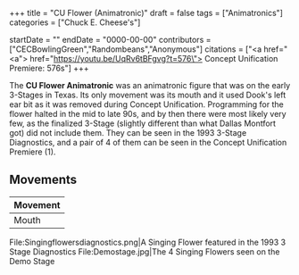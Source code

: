 +++
title = "CU Flower (Animatronic)"
draft = false
tags = ["Animatronics"]
categories = ["Chuck E. Cheese's"]


startDate = ""
endDate = "0000-00-00"
contributors = ["CECBowlingGreen","Randombeans","Anonymous"]
citations = ["<a href=\"<a\"> href=\"https://youtu.be/UqRv6tBFgvg?t=576\"> Concept Unification Premiere: 576s</a></a>"]
+++

The **CU Flower Animatronic** was an animatronic figure that was on the early 3-Stages in Texas. Its only movement was its mouth and it used Dook's left ear bit as it was removed during Concept Unification. Programming for the flower halted in the mid to late 90s, and by then there were most likely very few, as the finalized 3-Stage (slightly different than what Dallas Montfort got) did not include them. They can be seen in the 1993 3-Stage Diagnostics, and a pair of 4 of them can be seen in the Concept Unification Premiere (1).

## Movements

| Movement |
|----------|
| Mouth    |

File:Singingflowersdiagnostics.png|A Singing Flower featured in the 1993 3 Stage Diagnostics File:Demostage.jpg|The 4 Singing Flowers seen on the Demo Stage